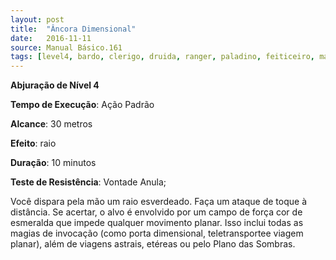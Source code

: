 ```yaml
---
layout: post
title:  "Âncora Dimensional"
date:   2016-11-11
source: Manual Básico.161
tags: [level4, bardo, clerigo, druida, ranger, paladino, feiticeiro, mago, abjuracao]
---
```


**Abjuração de Nível 4**

**Tempo de Execução**: Ação Padrão

**Alcance**: 30 metros

**Efeito**: raio

**Duração**: 10 minutos

**Teste de Resistência**: Vontade Anula;

Você dispara pela mão um raio esverdeado. Faça um ataque de toque à distância. Se acertar, o alvo é envolvido por um campo de força cor de esmeralda que impede qualquer movimento planar. 
Isso inclui todas as magias de invocação (como porta dimensional, teletransportee viagem planar), além de viagens astrais, etéreas ou pelo Plano das Sombras.
